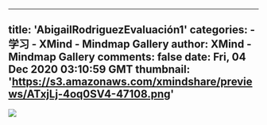
---
title: 'AbigailRodriguezEvaluación1'
categories: 
    - 学习
    - XMind - Mindmap Gallery
author: XMind - Mindmap Gallery
comments: false
date: Fri, 04 Dec 2020 03:10:59 GMT
thumbnail: 'https://s3.amazonaws.com/xmindshare/previews/ATxjLj-4oq0SV4-47108.png'
---

<div>   
<img src="https://s3.amazonaws.com/xmindshare/previews/ATxjLj-4oq0SV4-47108.png" referrerpolicy="no-referrer">  
</div>
            